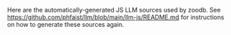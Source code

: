 Here are the automatically-generated JS LLM sources used by zoodb.  See https://github.com/phfaist/llm/blob/main/llm-js/README.md for instructions on how to generate these sources again.
